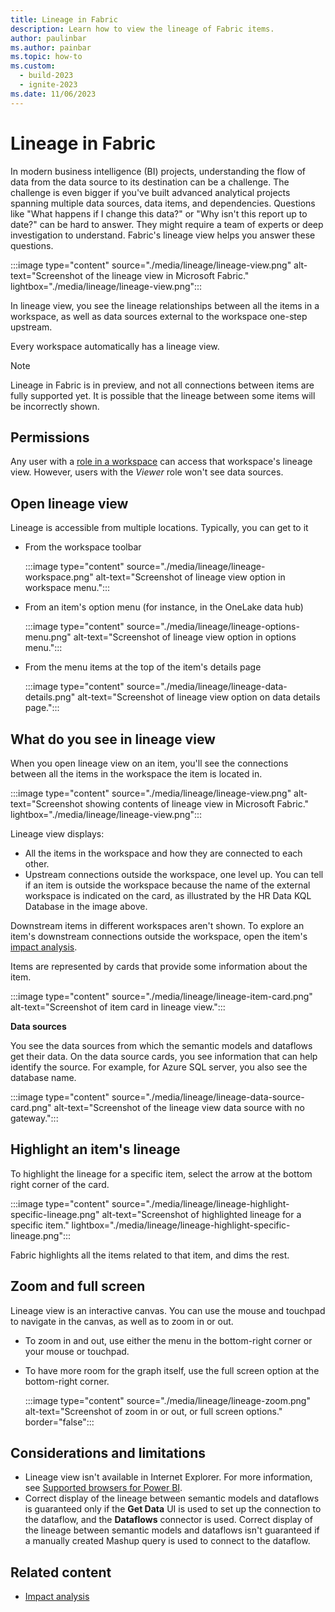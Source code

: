 ```yaml
---
title: Lineage in Fabric
description: Learn how to view the lineage of Fabric items.
author: paulinbar
ms.author: painbar
ms.topic: how-to
ms.custom:
  - build-2023
  - ignite-2023
ms.date: 11/06/2023
---
```


# Lineage in Fabric

In modern business intelligence (BI) projects, understanding the flow of data from the data source to its destination can be a challenge. The challenge is even bigger if you've built advanced analytical projects spanning multiple data sources, data items, and dependencies. Questions like "What happens if I change this data?" or "Why isn't this report up to date?" can be hard to answer. They might require a team of experts or deep investigation to understand. Fabric's lineage view helps you answer these questions.

:::image type="content" source="./media/lineage/lineage-view.png" alt-text="Screenshot of the lineage view in Microsoft Fabric." lightbox="./media/lineage/lineage-view.png":::

In lineage view, you see the lineage relationships between all the items in a workspace, as well as data sources external to the workspace one-step upstream.

Every workspace automatically has a lineage view.

> [!NOTE]
> Lineage in Fabric is in preview, and not all connections between items are fully supported yet. It is possible that the lineage between some items will be incorrectly shown.

## Permissions

Any user with a [role in a workspace](../get-started/roles-workspaces.md) can access that workspace's lineage view. However, users with the *Viewer* role won't see data sources.

## Open lineage view

Lineage is accessible from multiple locations. Typically, you can get to it 

* From the workspace toolbar

    :::image type="content" source="./media/lineage/lineage-workspace.png" alt-text="Screenshot of lineage view option in workspace menu.":::

* From an item's option menu (for instance, in the OneLake data hub)

    :::image type="content" source="./media/lineage/lineage-options-menu.png" alt-text="Screenshot of lineage view option in options menu.":::

* From the menu items at the top of the item's details page

    :::image type="content" source="./media/lineage/lineage-data-details.png" alt-text="Screenshot of lineage view option on data details page.":::

## What do you see in lineage view

When you open lineage view on an item, you'll see the connections between all the items in the workspace the item is located in.

:::image type="content" source="./media/lineage/lineage-view.png" alt-text="Screenshot showing contents of lineage view in Microsoft Fabric." lightbox="./media/lineage/lineage-view.png":::

Lineage view displays:

* All the items in the workspace and how they are connected to each other.
* Upstream connections outside the workspace, one level up. You can tell if an item is outside the workspace because the name of the external workspace is indicated on the card, as illustrated by the HR Data KQL Database in the image above.

Downstream items in different workspaces aren't shown. To explore an item's downstream connections outside the workspace, open the item's [impact analysis](./impact-analysis.md).

Items are represented by cards that provide some information about the item.

:::image type="content" source="./media/lineage/lineage-item-card.png" alt-text="Screenshot of item card in lineage view.":::

**Data sources**

You see the data sources from which the semantic models and dataflows get their data. On the data source cards, you see information that can help identify the source. For example, for Azure SQL server, you also see the database name.

:::image type="content" source="./media/lineage/lineage-data-source-card.png" alt-text="Screenshot of the lineage view data source with no gateway.":::

## Highlight an item's lineage

To highlight the lineage for a specific item, select the arrow at the bottom right corner of the card.

:::image type="content" source="./media/lineage/lineage-highlight-specific-lineage.png" alt-text="Screenshot of highlighted lineage for a specific item." lightbox="./media/lineage/lineage-highlight-specific-lineage.png":::

   Fabric highlights all the items related to that item, and dims the rest.

## Zoom and full screen 

Lineage view is an interactive canvas. You can use the mouse and touchpad to navigate in the canvas, as well as to zoom in or out.

* To zoom in and out, use either the menu in the bottom-right corner or your mouse or touchpad.
* To have more room for the graph itself, use the full screen option at the bottom-right corner.

    :::image type="content" source="./media/lineage/lineage-zoom.png" alt-text="Screenshot of zoom in or out, or full screen options." border="false":::

## Considerations and limitations

* Lineage view isn't available in Internet Explorer. For more information, see [Supported browsers for Power BI](/power-bi/fundamentals/power-bi-browsers).
* Correct display of the lineage between semantic models and dataflows is guaranteed only if the **Get Data** UI is used to set up the connection to the dataflow, and the **Dataflows** connector is used. Correct display of the lineage between semantic models and dataflows isn't guaranteed if a manually created Mashup query is used to connect to the dataflow.

## Related content

* [Impact analysis](./impact-analysis.md)
